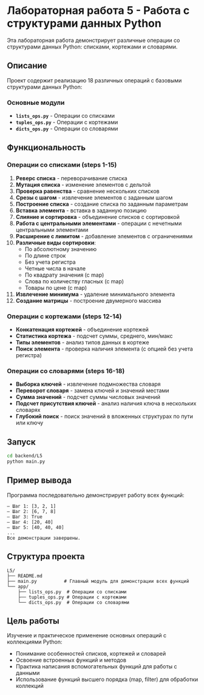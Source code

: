 # Лабораторная работа 5 - Работа с структурами данных Python

Эта лабораторная работа демонстрирует различные операции со структурами данных Python: списками, кортежами и словарями.

## Описание

Проект содержит реализацию 18 различных операций с базовыми структурами данных Python:

### Основные модули

- **`lists_ops.py`** - Операции со списками
- **`tuples_ops.py`** - Операции с кортежами  
- **`dicts_ops.py`** - Операции со словарями

## Функциональность

### Операции со списками (steps 1-15)
1. **Реверс списка** - переворачивание списка
2. **Мутация списка** - изменение элементов с дельтой
3. **Проверка равенства** - сравнение нескольких списков
4. **Срезы с шагом** - извлечение элементов с заданным шагом
5. **Построение списка** - создание списка по заданным параметрам
6. **Вставка элемента** - вставка в заданную позицию
7. **Слияние и сортировка** - объединение списков с сортировкой
8. **Работа с центральными элементами** - операции с нечетными центральными элементами
9. **Расширение с лимитом** - добавление элементов с ограничениями
10. **Различные виды сортировки**:
    - По абсолютному значению
    - По длине строк
    - Без учета регистра
    - Четные числа в начале
    - По квадрату значения (с map)
    - Слова по количеству гласных (с map)
    - Товары по цене (с map)
11. **Извлечение минимума** - удаление минимального элемента
12. **Создание матрицы** - построение двумерного массива

### Операции с кортежами (steps 12-14)
- **Конкатенация кортежей** - объединение кортежей
- **Статистика кортежа** - подсчет суммы, среднего, мин/макс
- **Типы элементов** - анализ типов данных в кортеже
- **Поиск элемента** - проверка наличия элемента (с опцией без учета регистра)

### Операции со словарями (steps 16-18)
- **Выборка ключей** - извлечение подмножества словаря
- **Переворот словаря** - замена ключей и значений местами
- **Сумма значений** - подсчет суммы числовых значений
- **Подсчет присутствия ключей** - анализ наличия ключа в нескольких словарях
- **Глубокий поиск** - поиск значений в вложенных структурах по пути или ключу

## Запуск

```bash
cd backend/L5
python main.py
```

## Пример вывода

Программа последовательно демонстрирует работу всех функций:

```
— Шаг 1: [3, 2, 1]
— Шаг 2: [6, 7, 8]
— Шаг 3: True
— Шаг 4: [20, 40]
— Шаг 5: [40, 40, 40]
...
Все демонстрации завершены.
```

## Структура проекта

```
L5/
├── README.md
├── main.py          # Главный модуль для демонстрации всех функций
└── app/
    ├── lists_ops.py  # Операции со списками
    ├── tuples_ops.py # Операции с кортежами
    └── dicts_ops.py  # Операции со словарями
```

## Цель работы

Изучение и практическое применение основных операций с коллекциями Python:
- Понимание особенностей списков, кортежей и словарей
- Освоение встроенных функций и методов
- Практика написания вспомогательных функций для работы с данными
- Использование функций высшего порядка (map, filter) для обработки коллекций